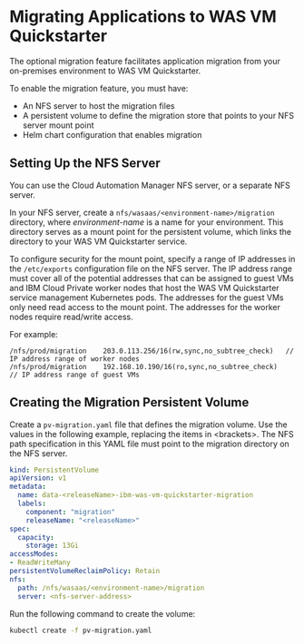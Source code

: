 # Migrating Applications to WAS VM Quickstarter

The optional migration feature facilitates application migration from your on-premises environment to WAS VM Quickstarter.

To enable the migration feature, you must have:
* An NFS server to host the migration files
* A persistent volume to define the migration store that points to your NFS server mount point
* Helm chart configuration that enables migration

## Setting Up the NFS Server

You can use the Cloud Automation Manager NFS server, or a separate NFS server.

In your NFS server, create a `nfs/wasaas/<environment-name>/migration` directory, where _environment-name_ is a name for your environment. This directory serves as a mount point for the persistent volume, which links the directory to your WAS VM Quickstarter service.

To configure security for the mount point, specify a range of IP addresses in the `/etc/exports` configuration file on the NFS server. The IP address range must cover all of the potential addresses that can be assigned to guest VMs and IBM Cloud Private worker nodes that host the WAS VM Quickstarter service management Kubernetes pods. The addresses for the guest VMs only need read access to the mount point. The addresses for the worker nodes require read/write access.

For example:
```
/nfs/prod/migration    203.0.113.256/16(rw,sync,no_subtree_check)   // IP address range of worker nodes     
/nfs/prod/migration    192.168.10.190/16(ro,sync,no_subtree_check)   // IP address range of guest VMs
```

## Creating the Migration Persistent Volume

Create a `pv-migration.yaml` file that defines the migration volume. Use the values in the following example, replacing the items in <brackets\>. The NFS path specification in this YAML file must point to the migration directory on the NFS server.

```yaml
kind: PersistentVolume
apiVersion: v1
metadata:
  name: data-<releaseName>-ibm-was-vm-quickstarter-migration
  labels:
    component: "migration"
    releaseName: "<releaseName>"
spec:
  capacity:
    storage: 13Gi
accessModes:
- ReadWriteMany
persistentVolumeReclaimPolicy: Retain
nfs:
  path: /nfs/wasaas/<environment-name>/migration
  server: <nfs-server-address>
```

Run the following command to create the volume:

  ```bash
kubectl create -f pv-migration.yaml
  ```
